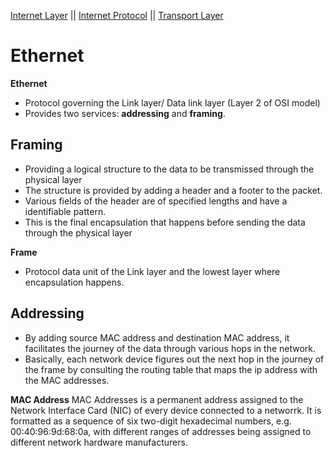 [Internet Layer](internet.md)   ||   [Internet Protocol](internet_protocol.md) || [Transport Layer](transport_layer.md)

# Ethernet

__Ethernet__
* Protocol governing the Link layer/ Data link layer (Layer 2 of OSI model)
* Provides two services: __addressing__ and __framing__.

## Framing
* Providing a logical structure to the data to be transmissed through the physical layer
* The structure is provided by adding a header and a footer to the packet. 
* Various fields of the header are of specified lengths and have a identifiable pattern.
* This is the final encapsulation that happens before sending the data through the physical layer

__Frame__
* Protocol data unit of the Link layer and the lowest layer where encapsulation happens.

## Addressing
* By adding source MAC address and destination MAC address, it facilitates the journey of the data through various hops in the network.
* Basically, each network device figures out the next hop in the journey of the frame by consulting the routing table that maps the ip address with the MAC addresses. 

__MAC Address__
MAC Addresses is a permanent address assigned to the Network Interface Card (NIC) of every device connected to a networrk. It is formatted as a sequence of six two-digit hexadecimal numbers, e.g. 00:40:96:9d:68:0a, with different ranges of addresses being assigned to different network hardware manufacturers.
